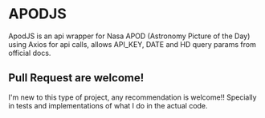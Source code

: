 # APODJS
ApodJS is an api wrapper for Nasa APOD (Astronomy Picture of the Day) using Axios for api calls, allows API_KEY, DATE and HD query params from official docs.

## Pull Request are welcome!

I'm new to this type of project, any recommendation is welcome!!
Specially in tests and implementations of what I do in the actual code.

